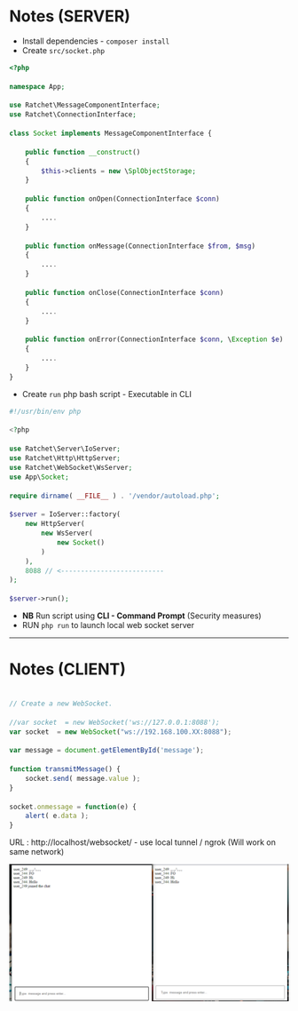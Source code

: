 # Notes (SERVER)

- Install dependencies - `composer install`
- Create `src/socket.php`

```php
<?php

namespace App;

use Ratchet\MessageComponentInterface;
use Ratchet\ConnectionInterface;

class Socket implements MessageComponentInterface {

    public function __construct()
    {
        $this->clients = new \SplObjectStorage;
    }

    public function onOpen(ConnectionInterface $conn) 
    {
        ....
    }

    public function onMessage(ConnectionInterface $from, $msg) 
    {
        ....
    }

    public function onClose(ConnectionInterface $conn) 
    {
        ....
    }

    public function onError(ConnectionInterface $conn, \Exception $e) 
    {
        ....
    }
}
```

- Create `run` php bash script - Executable in CLI

```php
#!/usr/bin/env php

<?php

use Ratchet\Server\IoServer;
use Ratchet\Http\HttpServer;
use Ratchet\WebSocket\WsServer;
use App\Socket;

require dirname( __FILE__ ) . '/vendor/autoload.php';

$server = IoServer::factory(
    new HttpServer(
        new WsServer(
            new Socket()
        )
    ),
    8088 // <--------------------------
);

$server->run();
```

- **NB** Run script using **CLI - Command Prompt** (Security measures)
- RUN `php run` to launch local web socket server
---


# Notes (CLIENT)

```js

// Create a new WebSocket.

//var socket  = new WebSocket('ws://127.0.0.1:8088');
var socket  = new WebSocket("ws://192.168.100.XX:8088");

var message = document.getElementById('message');

function transmitMessage() {
    socket.send( message.value );
}

socket.onmessage = function(e) {
    alert( e.data );
}
```

URL : http://localhost/websocket/ - use local tunnel / ngrok (Will work on same network)

<img src="app.PNG"/>